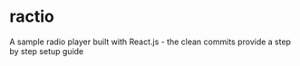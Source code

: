 # ractio
A sample radio player built with React.js - the clean commits provide a step by step setup guide